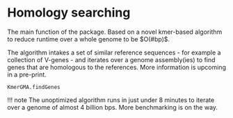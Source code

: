 # Homology searching
The main function of the package. Based on a novel kmer-based algorithm to reduce runtime over a whole genome to be $O(#bp)$.

The algorithm intakes a set of similar reference sequences - for example a collection of V-genes - and iterates over a genome assembly(ies) to find genes that are homologous to the references. More information is upcoming in a pre-print.

```@docs
KmerGMA.findGenes
```
!!! note
    The unoptimized algorithm runs in just under 8 minutes to iterate over a genome of almost 4 billion bps. More benchmarking is on the way.